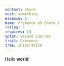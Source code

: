 ```yaml
---
content: charm
cost: something
essence: 5
name: Presence e5 Charm 1
rating: 5
requires: []
splat: Second Sunrise
trait: Presence
tree: Inspiration
---
```


Hello **world**!
